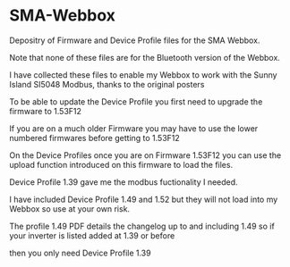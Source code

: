 # SMA-Webbox

Depositry of Firmware and Device Profile files for the SMA Webbox.

Note that none of these files are for the Bluetooth version of the Webbox.

I have collected these files to enable my Webbox to work with the Sunny Island SI5048 Modbus, thanks to the original posters 

To be able to update the Device Profile you first need to upgrade the firmware to 1.53F12

If you are on a much older Firmware you may have to use the lower numbered firmwares before getting to 1.53F12

On the Device Profiles once you are on Firmware 1.53F12 you can use the upload function introduced on this firmware to load the files.

Device Profile 1.39 gave me the modbus fuctionality I needed.

I have included Device Profile 1.49 and 1.52 but they will not load into my Webbox so use at your own risk.

The profile 1.49 PDF details the changelog up to and including 1.49 so if your inverter is listed added at 1.39 or before 

then you only need Device Profile 1.39

